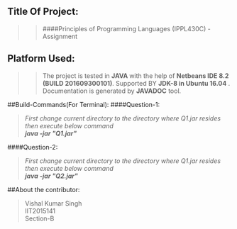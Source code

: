 ## Title Of Project:
>>####Principles of Programming Languages (IPPL430C) - Assignment

## Platform Used:
>>The project is tested in <b>JAVA </b> with the help of 
<b>Netbeans IDE 8.2 (BUILD 201609300101)</b>.
Supported BY <b>JDK-8 in Ubuntu 16.04</b> .
Documentation is generated by <b>JAVADOC</b> tool.

##Build-Commands(For Terminal):
####Question-1:
><i>First change current directory to the directory where Q1.jar resides then execute below command
<br><b>java -jar "Q1.jar"</b> <br></i>

####Question-2:
><i>First change current directory to the directory where Q1.jar resides then execute below command
<br><b>java -jar "Q2.jar"</b> <br></i>

##About the contributor:
>Vishal Kumar Singh</br>
>IIT2015141</br>
>Section-B</br>
